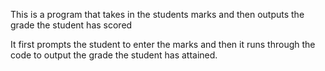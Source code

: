 This is a program that takes in the students marks and then outputs the grade the student has scored

It first prompts the student to enter the marks and then it runs through the code to output the grade the student has attained.